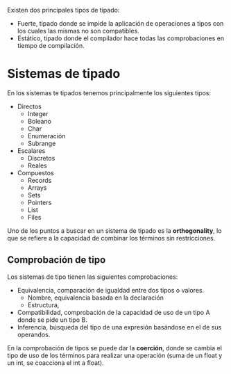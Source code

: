 Existen dos principales tipos de tipado:
- Fuerte, tipado donde se impide la aplicación de operaciones a tipos con los cuales las mismas no son compatibles.
- Estático, tipado donde el compilador hace todas las comprobaciones en tiempo de compilación.

# Sistemas de tipado
En los sistemas te tipados tenemos principalmente los siguientes tipos:
- Directos
	- Integer
	- Boleano
	- Char
	- Enumeración
	- Subrange
- Escalares
	- Discretos
	- Reales
- Compuestos
	- Records
	- Arrays
	- Sets
	- Pointers
	- List
	- Files

Uno de los puntos a buscar en un sistema de tipado es la **orthogonality**, lo que se refiere a la capacidad de combinar los términos sin restricciones.
## Comprobación de tipo
Los sistemas de tipo tienen las siguientes comprobaciones:
- Equivalencia, comparación de igualdad entre dos tipos o valores.
	- Nombre, equivalencia basada en la declaración 
	- Estructura,
- Compatibilidad, comprobación de la capacidad de uso de un tipo A donde se pide un tipo B.
- Inferencia, búsqueda del tipo de una expresión basándose en el de sus operandos. 

En la comprobación de tipos se puede dar la **coerción**, donde se cambia el tipo de uso de los términos para realizar una operación (suma de un float y un int, se coacciona el int a float).